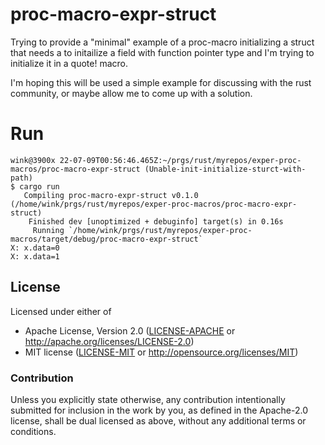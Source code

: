 # proc-macro-expr-struct

Trying to provide a "minimal" example of a proc-macro initializing
a struct that needs a to initailize a field with function pointer type
and I'm trying to initialize it in a quote! macro.

I'm hoping this will be used a simple example for discussing with the
rust community, or maybe allow me to come up with a solution.

# Run

```
wink@3900x 22-07-09T00:56:46.465Z:~/prgs/rust/myrepos/exper-proc-macros/proc-macro-expr-struct (Unable-init-initialize-sturct-with-path)
$ cargo run
   Compiling proc-macro-expr-struct v0.1.0 (/home/wink/prgs/rust/myrepos/exper-proc-macros/proc-macro-expr-struct)
    Finished dev [unoptimized + debuginfo] target(s) in 0.16s
     Running `/home/wink/prgs/rust/myrepos/exper-proc-macros/target/debug/proc-macro-expr-struct`
X: x.data=0
X: x.data=1
```

## License

Licensed under either of

- Apache License, Version 2.0 ([LICENSE-APACHE](LICENSE-APACHE) or http://apache.org/licenses/LICENSE-2.0)
- MIT license ([LICENSE-MIT](LICENSE-MIT) or http://opensource.org/licenses/MIT)

### Contribution

Unless you explicitly state otherwise, any contribution intentionally submitted
for inclusion in the work by you, as defined in the Apache-2.0 license, shall
be dual licensed as above, without any additional terms or conditions.

